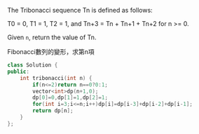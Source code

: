 The Tribonacci sequence Tn is defined as follows: 

T0 = 0, T1 = 1, T2 = 1, and Tn+3 = Tn + Tn+1 + Tn+2 for n >= 0.

Given `n`, return the value of Tn.

Fibonacci數列的變形，求第n項

```cpp
class Solution {
public:
    int tribonacci(int n) {
        if(n<=2)return n==0?0:1;
        vector<int>dp(n+1,0);
        dp[0]=0,dp[1]=1,dp[2]=1;
        for(int i=3;i<=n;i++)dp[i]=dp[i-3]+dp[i-2]+dp[i-1];
        return dp[n];
    }
};
```